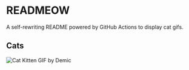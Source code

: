 # READMEOW

A self-rewriting README powered by GitHub Actions to display cat gifs.

## Cats

![Cat Kitten GIF by Demic](https://media1.giphy.com/media/v1.Y2lkPTlhY2QwMmRhdXF1aDZ1cTQ3M2trenY3bzQwOGJlNmMzcDVrOTkzdjlkejg5dDlwaCZlcD12MV9naWZzX3NlYXJjaCZjdD1n/3oriO0OEd9QIDdllqo/200.gif)
